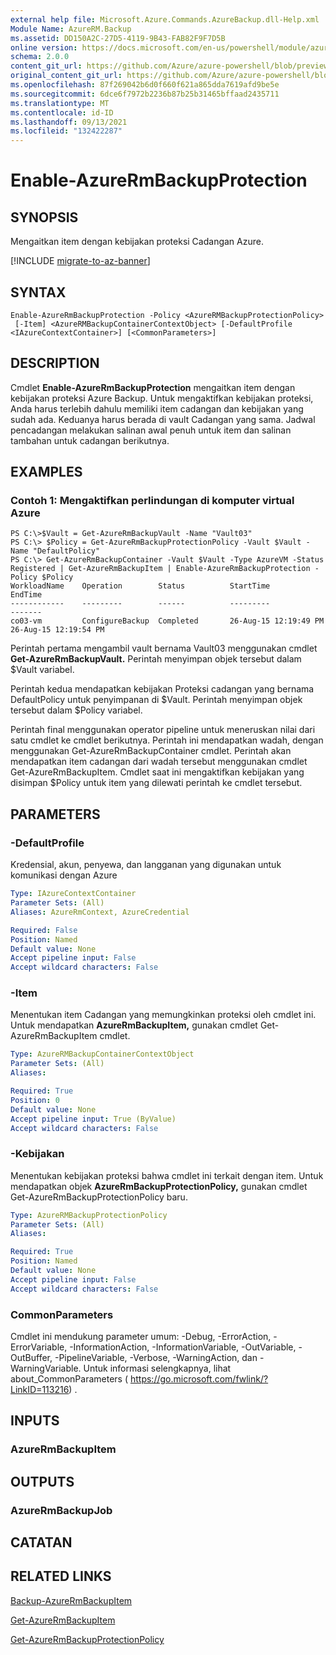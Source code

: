```yaml
---
external help file: Microsoft.Azure.Commands.AzureBackup.dll-Help.xml
Module Name: AzureRM.Backup
ms.assetid: DD150A2C-27D5-4119-9B43-FAB82F9F7D5B
online version: https://docs.microsoft.com/en-us/powershell/module/azurerm.backup/enable-azurermbackupprotection
schema: 2.0.0
content_git_url: https://github.com/Azure/azure-powershell/blob/preview/src/ResourceManager/AzureBackup/Commands.AzureBackup/help/Enable-AzureRmBackupProtection.md
original_content_git_url: https://github.com/Azure/azure-powershell/blob/preview/src/ResourceManager/AzureBackup/Commands.AzureBackup/help/Enable-AzureRmBackupProtection.md
ms.openlocfilehash: 87f269042b6d0f660f621a865dda7619afd9be5e
ms.sourcegitcommit: 6dce6f7972b2236b87b25b31465bffaad2435711
ms.translationtype: MT
ms.contentlocale: id-ID
ms.lasthandoff: 09/13/2021
ms.locfileid: "132422287"
---
```

# Enable-AzureRmBackupProtection

## SYNOPSIS
Mengaitkan item dengan kebijakan proteksi Cadangan Azure.

[!INCLUDE [migrate-to-az-banner](../../includes/migrate-to-az-banner.md)]

## SYNTAX

```
Enable-AzureRmBackupProtection -Policy <AzureRMBackupProtectionPolicy>
 [-Item] <AzureRMBackupContainerContextObject> [-DefaultProfile <IAzureContextContainer>] [<CommonParameters>]
```

## DESCRIPTION
Cmdlet **Enable-AzureRmBackupProtection** mengaitkan item dengan kebijakan proteksi Azure Backup.
Untuk mengaktifkan kebijakan proteksi, Anda harus terlebih dahulu memiliki item cadangan dan kebijakan yang sudah ada.
Keduanya harus berada di vault Cadangan yang sama.
Jadwal pencadangan melakukan salinan awal penuh untuk item dan salinan tambahan untuk cadangan berikutnya.

## EXAMPLES

### Contoh 1: Mengaktifkan perlindungan di komputer virtual Azure
```
PS C:\>$Vault = Get-AzureRmBackupVault -Name "Vault03"
PS C:\> $Policy = Get-AzureRmBackupProtectionPolicy -Vault $Vault -Name "DefaultPolicy"
PS C:\> Get-AzureRmBackupContainer -Vault $Vault -Type AzureVM -Status Registered | Get-AzureRmBackupItem | Enable-AzureRmBackupProtection -Policy $Policy
WorkloadName    Operation        Status          StartTime              EndTime
------------    ---------        ------          ---------              -------
co03-vm         ConfigureBackup  Completed       26-Aug-15 12:19:49 PM  26-Aug-15 12:19:54 PM
```

Perintah pertama mengambil vault bernama Vault03 menggunakan cmdlet **Get-AzureRmBackupVault.**
Perintah menyimpan objek tersebut dalam $Vault variabel.

Perintah kedua mendapatkan kebijakan Proteksi cadangan yang bernama DefaultPolicy untuk penyimpanan di $Vault.
Perintah menyimpan objek tersebut dalam $Policy variabel.

Perintah final menggunakan operator pipeline untuk meneruskan nilai dari satu cmdlet ke cmdlet berikutnya.
Perintah ini mendapatkan wadah, dengan menggunakan Get-AzureRmBackupContainer cmdlet.
Perintah akan mendapatkan item cadangan dari wadah tersebut menggunakan cmdlet Get-AzureRmBackupItem.
Cmdlet saat ini mengaktifkan kebijakan yang disimpan $Policy untuk item yang dilewati perintah ke cmdlet tersebut.

## PARAMETERS

### -DefaultProfile
Kredensial, akun, penyewa, dan langganan yang digunakan untuk komunikasi dengan Azure

```yaml
Type: IAzureContextContainer
Parameter Sets: (All)
Aliases: AzureRmContext, AzureCredential

Required: False
Position: Named
Default value: None
Accept pipeline input: False
Accept wildcard characters: False
```

### -Item
Menentukan item Cadangan yang memungkinkan proteksi oleh cmdlet ini.
Untuk mendapatkan **AzureRmBackupItem,** gunakan cmdlet Get-AzureRmBackupItem cmdlet.

```yaml
Type: AzureRMBackupContainerContextObject
Parameter Sets: (All)
Aliases: 

Required: True
Position: 0
Default value: None
Accept pipeline input: True (ByValue)
Accept wildcard characters: False
```

### -Kebijakan
Menentukan kebijakan proteksi bahwa cmdlet ini terkait dengan item.
Untuk mendapatkan objek **AzureRmBackupProtectionPolicy,** gunakan cmdlet Get-AzureRmBackupProtectionPolicy baru.

```yaml
Type: AzureRMBackupProtectionPolicy
Parameter Sets: (All)
Aliases: 

Required: True
Position: Named
Default value: None
Accept pipeline input: False
Accept wildcard characters: False
```

### CommonParameters
Cmdlet ini mendukung parameter umum: -Debug, -ErrorAction, -ErrorVariable, -InformationAction, -InformationVariable, -OutVariable, -OutBuffer, -PipelineVariable, -Verbose, -WarningAction, dan -WarningVariable. Untuk informasi selengkapnya, lihat about_CommonParameters ( https://go.microsoft.com/fwlink/?LinkID=113216) .

## INPUTS

### AzureRmBackupItem

## OUTPUTS

### AzureRmBackupJob

## CATATAN

## RELATED LINKS

[Backup-AzureRmBackupItem](./Backup-AzureRmBackupItem.md)

[Get-AzureRmBackupItem](./Get-AzureRmBackupItem.md)

[Get-AzureRmBackupProtectionPolicy](./Get-AzureRmBackupProtectionPolicy.md)


